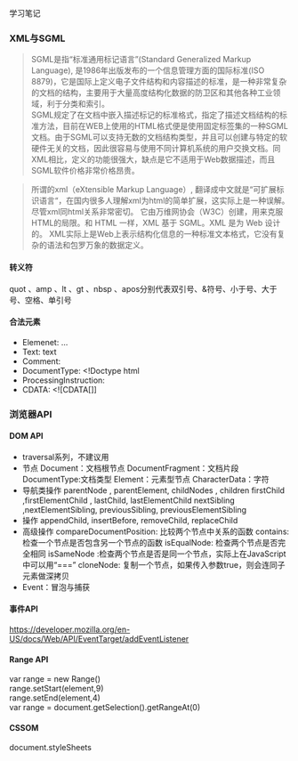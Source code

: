 学习笔记
### XML与SGML
> SGML是指“标准通用标记语言”(Standard Generalized Markup Language), 是1986年出版发布的一个信息管理方面的国际标准(ISO 8879)，它是国际上定义电子文件结构和内容描述的标准，是一种非常复杂的文档的结构，主要用于大量高度结构化数据的防卫区和其他各种工业领域，利于分类和索引。  
SGML规定了在文档中嵌入描述标记的标准格式，指定了描述文档结构的标准方法，目前在WEB上使用的HTML格式便是使用固定标签集的一种SGML文档。由于SGML可以支持无数的文档结构类型，并且可以创建与特定的软硬件无关的文档，因此很容易与使用不同计算机系统的用户交换文档。同XML相比，定义的功能很强大，缺点是它不适用于Web数据描述，而且SGML软件价格非常价格昂贵。  

> 所谓的xml（eXtensible Markup Language）, 翻译成中文就是“可扩展标识语言“，在国内很多人理解xml为html的简单扩展，这实际上是一种误解。尽管xml同html关系非常密切。 它由万维网协会（W3C）创建，用来克服 HTML的局限。和 HTML 一样，XML 基于 SGML。XML 是为 Web 设计的。  XML实际上是Web上表示结构化信息的一种标准文本格式，它没有复杂的语法和包罗万象的数据定义。

#### 转义符
quot 、amp 、lt 、gt 、nbsp 、apos分别代表双引号、&符号、小于号、大于号、空格、单引号
#### 合法元素
* Elemenet: ...
* Text: text
* Comment:
* DocumentType: <!Doctype html
* ProcessingInstruction:
* CDATA: <![CDATA[]]

### 浏览器API
#### DOM API
* traversal系列，不建议用
* 节点 Document：文档根节点
DocumentFragment：文档片段
DocumentType:文档类型
Element：元素型节点
CharacterData：字符
* 导航类操作
parentNode , parentElement, childNodes , children
firstChild ,firstElementChild , lastChild, lastElementChild
nextSibling ,nextElementSibling, previousSibling, previousElementSibling
* 操作
appendChild, insertBefore, removeChild, replaceChild
* 高级操作
compareDocumentPosition: 比较两个节点中关系的函数
contains: 检查一个节点是否包含另一个节点的函数
isEqualNode: 检查两个节点是否完全相同
isSameNode :检查两个节点是否是同一个节点，实际上在JavaScript 中可以用“===”
cloneNode: 复制一个节点，如果传入参数true，则会连同子元素做深拷贝
* Event：冒泡与捕获

#### 事件API
https://developer.mozilla.org/en-US/docs/Web/API/EventTarget/addEventListener
#### Range API
 var range = new Range()   
 range.setStart(element,9)  
 range.setEnd(element,4)  
 var range = document.getSelection().getRangeAt(0)  
 
#### CSSOM
document.styleSheets
